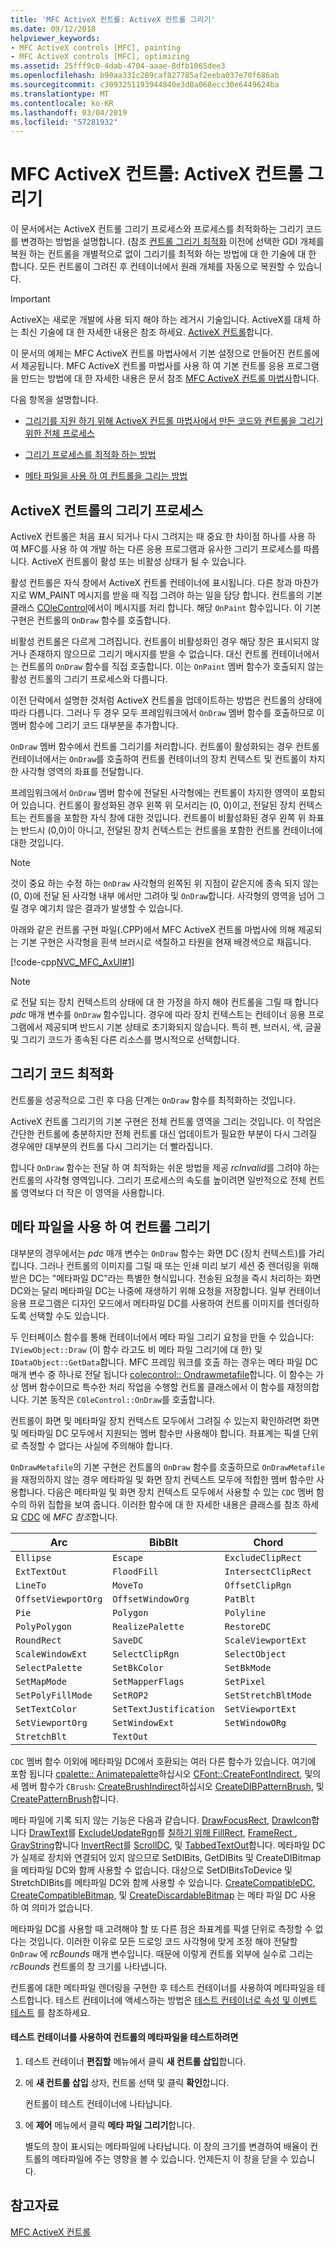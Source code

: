 ```yaml
---
title: 'MFC ActiveX 컨트롤: ActiveX 컨트롤 그리기'
ms.date: 09/12/2018
helpviewer_keywords:
- MFC ActiveX controls [MFC], painting
- MFC ActiveX controls [MFC], optimizing
ms.assetid: 25fff9c0-4dab-4704-aaae-8dfb1065dee3
ms.openlocfilehash: b90aa331c289caf827785af2eeba037e70f686ab
ms.sourcegitcommit: c3093251193944840e3d0a068ecc30e6449624ba
ms.translationtype: MT
ms.contentlocale: ko-KR
ms.lasthandoff: 03/04/2019
ms.locfileid: "57281932"
---
```

# <a name="mfc-activex-controls-painting-an-activex-control"></a>MFC ActiveX 컨트롤: ActiveX 컨트롤 그리기

이 문서에서는 ActiveX 컨트롤 그리기 프로세스와 프로세스를 최적화하는 그리기 코드를 변경하는 방법을 설명합니다. (참조 [컨트롤 그리기 최적화](../mfc/optimizing-control-drawing.md) 이전에 선택한 GDI 개체를 복원 하는 컨트롤을 개별적으로 없이 그리기를 최적화 하는 방법에 대 한 기술에 대 한 합니다. 모든 컨트롤이 그려진 후 컨테이너에서 원래 개체를 자동으로 복원할 수 있습니다.

>[!IMPORTANT]
> ActiveX는 새로운 개발에 사용 되지 해야 하는 레거시 기술입니다. ActiveX를 대체 하는 최신 기술에 대 한 자세한 내용은 참조 하세요. [ActiveX 컨트롤](activex-controls.md)합니다.

이 문서의 예제는 MFC ActiveX 컨트롤 마법사에서 기본 설정으로 만들어진 컨트롤에서 제공됩니다. MFC ActiveX 컨트롤 마법사를 사용 하 여 기본 컨트롤 응용 프로그램을 만드는 방법에 대 한 자세한 내용은 문서 참조 [MFC ActiveX 컨트롤 마법사](../mfc/reference/mfc-activex-control-wizard.md)합니다.

다음 항목을 설명합니다.

- [그리기를 지원 하기 위해 ActiveX 컨트롤 마법사에서 만든 코드와 컨트롤을 그리기 위한 전체 프로세스](#_core_the_painting_process_of_an_activex_control)

- [그리기 프로세스를 최적화 하는 방법](#_core_optimizing_your_paint_code)

- [메타 파일을 사용 하 여 컨트롤을 그리는 방법](#_core_painting_your_control_using_metafiles)

##  <a name="_core_the_painting_process_of_an_activex_control"></a> ActiveX 컨트롤의 그리기 프로세스

ActiveX 컨트롤은 처음 표시 되거나 다시 그려지는 때 중요 한 차이점 하나를 사용 하 여 MFC를 사용 하 여 개발 하는 다른 응용 프로그램과 유사한 그리기 프로세스를 따릅니다. ActiveX 컨트롤이 활성 또는 비활성 상태가 될 수 있습니다.

활성 컨트롤은 자식 창에서 ActiveX 컨트롤 컨테이너에 표시됩니다. 다른 창과 마찬가지로 WM_PAINT 메시지를 받을 때 직접 그려야 하는 일을 담당 합니다. 컨트롤의 기본 클래스 [COleControl](../mfc/reference/colecontrol-class.md)에서이 메시지를 처리 합니다. 해당 `OnPaint` 함수입니다. 이 기본 구현은 컨트롤의 `OnDraw` 함수를 호출합니다.

비활성 컨트롤은 다르게 그려집니다. 컨트롤이 비활성화인 경우 해당 창은 표시되지 않거나 존재하지 않으므로 그리기 메시지를 받을 수 없습니다. 대신 컨트롤 컨테이너에서는 컨트롤의 `OnDraw` 함수를 직접 호출합니다. 이는 `OnPaint` 멤버 함수가 호출되지 않는 활성 컨트롤의 그리기 프로세스와 다릅니다.

이전 단락에서 설명한 것처럼 ActiveX 컨트롤을 업데이트하는 방법은 컨트롤의 상태에 따라 다릅니다. 그러나 두 경우 모두 프레임워크에서 `OnDraw` 멤버 함수를 호출하므로 이 멤버 함수에 그리기 코드 대부분을 추가합니다.


  `OnDraw` 멤버 함수에서 컨트롤 그리기를 처리합니다. 컨트롤이 활성화되는 경우 컨트롤 컨테이너에서는 `OnDraw`를 호출하여 컨트롤 컨테이너의 장치 컨텍스트 및 컨트롤이 차지한 사각형 영역의 좌표를 전달합니다.

프레임워크에서 `OnDraw` 멤버 함수에 전달된 사각형에는 컨트롤이 차지한 영역이 포함되어 있습니다. 컨트롤이 활성화된 경우 왼쪽 위 모서리는 (0, 0)이고, 전달된 장치 컨텍스트는 컨트롤을 포함한 자식 창에 대한 것입니다. 컨트롤이 비활성화된 경우 왼쪽 위 좌표는 반드시 (0,0)이 아니고, 전달된 장치 컨텍스트는 컨트롤을 포함한 컨트롤 컨테이너에 대한 것입니다.

> [!NOTE]
>  것이 중요 하는 수정 하는 `OnDraw` 사각형의 왼쪽된 위 지점이 같은지에 종속 되지 않는 (0, 0)에 전달 된 사각형 내부 에서만 그려야 및 `OnDraw`합니다. 사각형의 영역을 넘어 그릴 경우 예기치 않은 결과가 발생할 수 있습니다.

아래와 같은 컨트롤 구현 파일(.CPP)에서 MFC ActiveX 컨트롤 마법사에 의해 제공되는 기본 구현은 사각형을 흰색 브러시로 색칠하고 타원을 현재 배경색으로 채웁니다.

[!code-cpp[NVC_MFC_AxUI#1](../mfc/codesnippet/cpp/mfc-activex-controls-painting-an-activex-control_1.cpp)]

> [!NOTE]
>  로 전달 되는 장치 컨텍스트의 상태에 대 한 가정을 하지 해야 컨트롤을 그릴 때 합니다 *pdc* 매개 변수를 `OnDraw` 함수입니다. 경우에 따라 장치 컨텍스트는 컨테이너 응용 프로그램에서 제공되며 반드시 기본 상태로 초기화되지 않습니다. 특히 펜, 브러시, 색, 글꼴 및 그리기 코드가 종속된 다른 리소스를 명시적으로 선택합니다.

##  <a name="_core_optimizing_your_paint_code"></a> 그리기 코드 최적화

컨트롤을 성공적으로 그린 후 다음 단계는 `OnDraw` 함수를 최적화하는 것입니다.

ActiveX 컨트롤 그리기의 기본 구현은 전체 컨트롤 영역을 그리는 것입니다. 이 작업은 간단한 컨트롤에 충분하지만 전체 컨트롤 대신 업데이트가 필요한 부분이 다시 그려질 경우에만 대부분의 컨트롤 다시 그리기는 더 빨라집니다.

합니다 `OnDraw` 함수는 전달 하 여 최적화는 쉬운 방법을 제공 *rcInvalid*를 그려야 하는 컨트롤의 사각형 영역입니다. 그리기 프로세스의 속도를 높이려면 일반적으로 전체 컨트롤 영역보다 더 작은 이 영역을 사용합니다.

##  <a name="_core_painting_your_control_using_metafiles"></a> 메타 파일을 사용 하 여 컨트롤 그리기

대부분의 경우에서는 *pdc* 매개 변수는 `OnDraw` 함수는 화면 DC (장치 컨텍스트)를 가리킵니다. 그러나 컨트롤의 이미지를 그릴 때 또는 인쇄 미리 보기 세션 중 렌더링을 위해 받은 DC는 "메타파일 DC"라는 특별한 형식입니다. 전송된 요청을 즉시 처리하는 화면 DC와는 달리 메타파일 DC는 나중에 재생하기 위해 요청을 저장합니다. 일부 컨테이너 응용 프로그램은 디자인 모드에서 메타파일 DC를 사용하여 컨트롤 이미지를 렌더링하도록 선택할 수도 있습니다.

두 인터페이스 함수를 통해 컨테이너에서 메타 파일 그리기 요청을 만들 수 있습니다: `IViewObject::Draw` (이 함수 라고도 비 메타 파일 그리기에 대 한) 및 `IDataObject::GetData`합니다. MFC 프레임 워크를 호출 하는 경우는 메타 파일 DC 매개 변수 중 하나로 전달 됩니다 [colecontrol:: Ondrawmetafile](../mfc/reference/colecontrol-class.md#ondrawmetafile)합니다. 이 함수는 가상 멤버 함수이므로 특수한 처리 작업을 수행할 컨트롤 클래스에서 이 함수를 재정의합니다. 기본 동작은 `COleControl::OnDraw`를 호출합니다.

컨트롤이 화면 및 메타파일 장치 컨텍스트 모두에서 그려질 수 있는지 확인하려면 화면 및 메타파일 DC 모두에서 지원되는 멤버 함수만 사용해야 합니다. 좌표계는 픽셀 단위로 측정할 수 없다는 사실에 주의해야 합니다.


  `OnDrawMetafile`의 기본 구현은 컨트롤의 `OnDraw` 함수를 호출하므로 `OnDrawMetafile`을 재정의하지 않는 경우 메타파일 및 화면 장치 컨텍스트 모두에 적합한 멤버 함수만 사용합니다. 다음은 메타파일 및 화면 장치 컨텍스트 모두에서 사용할 수 있는 `CDC` 멤버 함수의 하위 집합을 보여 줍니다. 이러한 함수에 대 한 자세한 내용은 클래스를 참조 하세요 [CDC](../mfc/reference/cdc-class.md) 에 *MFC 참조*합니다.

|Arc|BibBlt|Chord|
|---------|------------|-----------|
|`Ellipse`|`Escape`|`ExcludeClipRect`|
|`ExtTextOut`|`FloodFill`|`IntersectClipRect`|
|`LineTo`|`MoveTo`|`OffsetClipRgn`|
|`OffsetViewportOrg`|`OffsetWindowOrg`|`PatBlt`|
|`Pie`|`Polygon`|`Polyline`|
|`PolyPolygon`|`RealizePalette`|`RestoreDC`|
|`RoundRect`|`SaveDC`|`ScaleViewportExt`|
|`ScaleWindowExt`|`SelectClipRgn`|`SelectObject`|
|`SelectPalette`|`SetBkColor`|`SetBkMode`|
|`SetMapMode`|`SetMapperFlags`|`SetPixel`|
|`SetPolyFillMode`|`SetROP2`|`SetStretchBltMode`|
|`SetTextColor`|`SetTextJustification`|`SetViewportExt`|
|`SetViewportOrg`|`SetWindowExt`|`SetWindowORg`|
|`StretchBlt`|`TextOut`||


  `CDC` 멤버 함수 이외에 메타파일 DC에서 호환되는 여러 다른 함수가 있습니다. 여기에 포함 됩니다 [cpalette:: Animatepalette](../mfc/reference/cpalette-class.md#animatepalette)하십시오 [CFont::CreateFontIndirect](../mfc/reference/cfont-class.md#createfontindirect), 및의 세 멤버 함수가 `CBrush`: [CreateBrushIndirect](../mfc/reference/cbrush-class.md#createbrushindirect)하십시오 [CreateDIBPatternBrush](../mfc/reference/cbrush-class.md#createdibpatternbrush), 및 [CreatePatternBrush](../mfc/reference/cbrush-class.md#createpatternbrush)합니다.

메타 파일에 기록 되지 않는 기능은 다음과 같습니다. [DrawFocusRect](../mfc/reference/cdc-class.md#drawfocusrect), [DrawIcon](../mfc/reference/cdc-class.md#drawicon)합니다 [DrawText](../mfc/reference/cdc-class.md#drawtext)를 [ExcludeUpdateRgn](../mfc/reference/cdc-class.md#excludeupdatergn)를 [칠하기 위해 FillRect](../mfc/reference/cdc-class.md#fillrect), [FrameRect ](../mfc/reference/cdc-class.md#framerect), [GrayString](../mfc/reference/cdc-class.md#graystring)합니다 [InvertRect](../mfc/reference/cdc-class.md#invertrect)를 [ScrollDC](../mfc/reference/cdc-class.md#scrolldc), 및 [TabbedTextOut](../mfc/reference/cdc-class.md#tabbedtextout)합니다. 메타파일 DC가 실제로 장치와 연결되어 있지 않으므로 SetDIBits, GetDIBits 및 CreateDIBitmap을 메타파일 DC와 함께 사용할 수 없습니다. 대상으로 SetDIBitsToDevice 및 StretchDIBits를 메타파일 DC와 함께 사용할 수 있습니다. [CreateCompatibleDC](../mfc/reference/cdc-class.md#createcompatibledc), [CreateCompatibleBitmap](../mfc/reference/cbitmap-class.md#createcompatiblebitmap), 및 [CreateDiscardableBitmap](../mfc/reference/cbitmap-class.md#creatediscardablebitmap) 는 메타 파일 DC 사용 하 여 의미가 없습니다.

메타파일 DC를 사용할 때 고려해야 할 또 다른 점은 좌표계를 픽셀 단위로 측정할 수 없다는 것입니다. 이러한 이유로 모든 드로잉 코드 사각형에 맞게 조정 해야 전달할 `OnDraw` 에 *rcBounds* 매개 변수입니다. 때문에 이렇게 컨트롤 외부에 실수로 그리는 *rcBounds* 컨트롤의 창 크기를 나타냅니다.

컨트롤에 대한 메타파일 렌더링을 구현한 후 테스트 컨테이너를 사용하여 메타파일을 테스트합니다. 테스트 컨테이너에 액세스하는 방법은 [테스트 컨테이너로 속성 및 이벤트 테스트](../mfc/testing-properties-and-events-with-test-container.md) 를 참조하세요.

#### <a name="to-test-the-controls-metafile-using-test-container"></a>테스트 컨테이너를 사용하여 컨트롤의 메타파일을 테스트하려면

1. 테스트 컨테이너 **편집할** 메뉴에서 클릭 **새 컨트롤 삽입**합니다.

1. 에 **새 컨트롤 삽입** 상자, 컨트롤 선택 및 클릭 **확인**합니다.

   컨트롤이 테스트 컨테이너에 나타납니다.

1. 에 **제어** 메뉴에서 클릭 **메타 파일 그리기**합니다.

   별도의 창이 표시되는 메타파일에 나타납니다. 이 창의 크기를 변경하여 배율이 컨트롤의 메타파일에 주는 영향을 볼 수 있습니다. 언제든지 이 창을 닫을 수 있습니다.

## <a name="see-also"></a>참고자료

[MFC ActiveX 컨트롤](../mfc/mfc-activex-controls.md)
